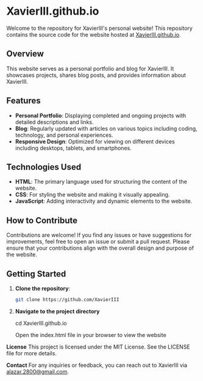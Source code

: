 # XavierIII.github.io

Welcome to the repository for XavierIII's personal website! This repository contains the source code for the website hosted at [XavierIII.github.io](https://xavieriii.github.io).

## Overview

This website serves as a personal portfolio and blog for XavierIII. It showcases projects, shares blog posts, and provides information about XavierIII.

## Features

- **Personal Portfolio**: Displaying completed and ongoing projects with detailed descriptions and links.
- **Blog**: Regularly updated with articles on various topics including coding, technology, and personal experiences.
- **Responsive Design**: Optimized for viewing on different devices including desktops, tablets, and smartphones.

## Technologies Used

- **HTML**: The primary language used for structuring the content of the website.
- **CSS**: For styling the website and making it visually appealing.
- **JavaScript**: Adding interactivity and dynamic elements to the website.

## How to Contribute

Contributions are welcome! If you find any issues or have suggestions for improvements, feel free to open an issue or submit a pull request. Please ensure that your contributions align with the overall design and purpose of the website.

## Getting Started

1. **Clone the repository**:
   ```sh
   git clone https://github.com/XavierIII

2. **Navigate to the project directory**
   
   cd XavierIII.github.io

   Open the index.html file in your browser to view the website


**License**
This project is licensed under the MIT License. See the LICENSE file for more details.

**Contact**
For any inquiries or feedback, you can reach out to XavierIII via alazar.2800@gmail.com.
  
